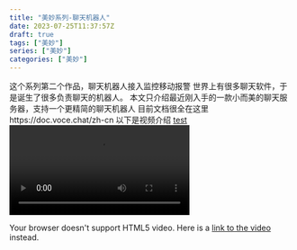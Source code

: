 ```yaml
---
title: "美妙系列-聊天机器人"
date: 2023-07-25T11:37:57Z
draft: true
tags: ["美妙"]
series: ["美妙"]
categories: ["美妙"]
--- 
```

这个系列第二个作品，聊天机器人接入监控移动报警
世界上有很多聊天软件，于是诞生了很多负责聊天的机器人。
本文只介绍最近刚入手的一款小而美的聊天服务器，支持一个更精简的聊天机器人
目前文档很全在这里https://doc.voce.chat/zh-cn
以下是视频介绍
[test](http://pan.ezdial.cn/nasone/%E7%BE%A4%E6%99%96/20230724274002%20%28online-video-cutter.com%29%20%281%29.mp4)
<video width="320" controls loop>
  <source src="http://pan.ezdial.cn/nasone/%E7%BE%A4%E6%99%96/20230724274002%20%28online-video-cutter.com%29%20%281%29.mp4" type="video/mp4">

  <p>Your browser doesn't support HTML5 video. Here is
     a <a href="myVideo.mp4">link to the video</a> instead.</p>
</video>
